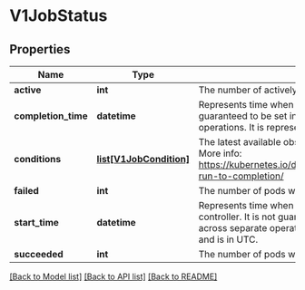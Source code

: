 # V1JobStatus

## Properties
Name | Type | Description | Notes
------------ | ------------- | ------------- | -------------
**active** | **int** | The number of actively running pods. | [optional] 
**completion_time** | **datetime** | Represents time when the job was completed. It is not guaranteed to be set in happens-before order across separate operations. It is represented in RFC3339 form and is in UTC. | [optional] 
**conditions** | [**list[V1JobCondition]**](V1JobCondition.md) | The latest available observations of an object&#39;s current state. More info: https://kubernetes.io/docs/concepts/workloads/controllers/jobs-run-to-completion/ | [optional] 
**failed** | **int** | The number of pods which reached phase Failed. | [optional] 
**start_time** | **datetime** | Represents time when the job was acknowledged by the job controller. It is not guaranteed to be set in happens-before order across separate operations. It is represented in RFC3339 form and is in UTC. | [optional] 
**succeeded** | **int** | The number of pods which reached phase Succeeded. | [optional] 

[[Back to Model list]](../README.md#documentation-for-models) [[Back to API list]](../README.md#documentation-for-api-endpoints) [[Back to README]](../README.md)



